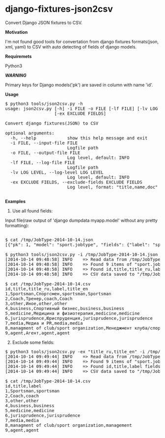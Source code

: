 django-fixtures-json2csv
========================

Convert Django JSON fixtures to CSV.

**Motivation**

I'm not found good tools for convertation from django fixtures formats(json, xml, yaml)
to CSV with auto detecting of fields of django models.

**Requiremets**

Python3 

__***WARNING***__

Primary keys for Django models('pk') are saved in column with name 'id'.

**Usage**

<pre>
$ python3 tools/json2csv.py -h 
usage: json2csv.py [-h] -i FILE -o FILE [-lf FILE] [-lv LOG LEVEL]
                   [-ex EXCLUDE FIELDS]

Convert django fixtures(JSON) to CSV

optional arguments:
  -h, --help            show this help message and exit
  -i FILE, --input-file FILE
                        Logfile path
  -o FILE, --output-file FILE
                        Log level, default: INFO
  -lf FILE, --log-file FILE
                        Logfile path
  -lv LOG LEVEL, --log-level LOG LEVEL
                        Log level, default: INFO
  -ex EXCLUDE FIELDS, --exclude-fields EXCLUDE FIELDS
                        Log level, format: "title,name,doc"
                        
</pre>

**Examples**

1) Use all found fields:

Input file(raw output of 'django dumpdata myapp.model' without any pretty formatting): 
<pre> 
$ cat /tmp/JobType-2014-10-14.json 
[{"pk": 1, "model": "sport.jobtype", "fields": {"label": "sportsman", "title_en": "Sportsman", "title_ru": "\u0421\u043f\u043e\u0440\u0442\u0441\u043c\u0435\u043d", "title": "Sportsman"}}, {"pk": 2, "model": "sport.jobtype", "fields": {"label": "coach", "title_en": "Coach", "title_ru": "\u0422\u0440\u0435\u043d\u0435\u0440", "title": "Coach"}}, {"pk": 3, "model": "sport.jobtype", "fields": {"label": "other", "title_en": "other", "title_ru": "\u0418\u043d\u043e\u0435", "title": "other"}}, {"pk": 4, "model": "sport.jobtype", "fields": {"label": "business", "title_en": "business", "title_ru": "\u0421\u043f\u043e\u0440\u0442\u0438\u0432\u043d\u044b\u0439 \u0431\u0438\u0437\u043d\u0435\u0441", "title": "business"}}, {"pk": 5, "model": "sport.jobtype", "fields": {"label": "medicine", "title_en": "medicine", "title_ru": "\u041c\u0435\u0434\u0438\u0446\u0438\u043d\u0430 \u0438 \u0444\u0438\u0437\u0438\u043e\u0442\u0435\u0440\u0430\u043f\u0438\u044f", "title": "medicine"}}, {"pk": 6, "model": "sport.jobtype", "fields": {"label": "jurisprudence", "title_en": "jurisprudence", "title_ru": "\u042e\u0440\u0438\u0441\u043f\u0440\u0443\u0434\u0435\u043d\u0446\u0438\u044f", "title": "jurisprudence"}}, {"pk": 7, "model": "sport.jobtype", "fields": {"label": "media", "title_en": "media", "title_ru": "\u041c\u0435\u0434\u0438\u0430 \u0438 PR", "title": "media"}}, {"pk": 8, "model": "sport.jobtype", "fields": {"label": "management", "title_en": "managment of club/sport organization", "title_ru": "\u041c\u0435\u043d\u0435\u0434\u0436\u043c\u0435\u043d\u0442 \u043a\u043b\u0443\u0431\u0430/\u0441\u043f\u043e\u0440\u0442\u0438\u0432\u043d\u043e\u0439 \u043e\u0440\u0433\u0430\u043d\u0438\u0437\u0430\u0446\u0438\u0438", "title": "managment of club/sport organization"}}, {"pk": 9, "model": "sport.jobtype", "fields": {"label": "agent", "title_en": "agent", "title_ru": "\u0410\u0433\u0435\u043d\u0442", "title": "agent"}}]

$ python3 tools/json2csv.py -i /tmp/JobType-2014-10-14.json -o /tmp/JobType-2014-10-14.csv 
[2014-10-14 09:48:58] INFO    => Read data from /tmp/JobType-2014-10-14.json...
[2014-10-14 09:48:58] INFO    => Found 9 items of "sport.jobtype" model
[2014-10-14 09:48:58] INFO    => Found id,title,title_ru,label,title_en fields for "sport.jobtype" model
[2014-10-14 09:48:58] INFO    => CSV data saved to "/tmp/JobType-2014-10-14.csv"

$ cat /tmp/JobType-2014-10-14.csv
id,title,title_ru,label,title_en
1,Sportsman,Спортсмен,sportsman,Sportsman
2,Coach,Тренер,coach,Coach
3,other,Иное,other,other
4,business,Спортивный бизнес,business,business
5,medicine,Медицина и физиотерапия,medicine,medicine
6,jurisprudence,Юриспруденция,jurisprudence,jurisprudence
7,media,Медиа и PR,media,media
8,managment of club/sport organization,Менеджмент клуба/спортивной организации,management,managment of club/sport organization
9,agent,Агент,agent,agent
</pre> 


2) Exclude some fields:

<pre>
$ python3 tools/json2csv.py -ex "title_ru,title_en" -i /tmp/JobType-2014-10-14.json -o /tmp/JobType-2014-10-14.csv 
[2014-10-14 09:49:44] INFO    => Read data from /tmp/JobType-2014-10-14.json...
[2014-10-14 09:49:44] INFO    => Found 9 items of "sport.jobtype" model
[2014-10-14 09:49:44] INFO    => Found id,title,label fields for "sport.jobtype" model
[2014-10-14 09:49:44] INFO    => CSV data saved to "/tmp/JobType-2014-10-14.csv"

$ cat /tmp/JobType-2014-10-14.csv 
id,title,label
1,Sportsman,sportsman
2,Coach,coach
3,other,other
4,business,business
5,medicine,medicine
6,jurisprudence,jurisprudence
7,media,media
8,managment of club/sport organization,management
9,agent,agent
</pre>
